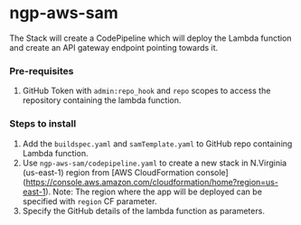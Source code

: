 # ngp-aws-sam
The Stack will create a CodePipeline which will deploy the Lambda 
function and create an API gateway endpoint pointing towards it.
### Pre-requisites
1. GitHub Token with `admin:repo_hook` and `repo` scopes to access the 
repository containing the lambda function.

### Steps to install
1. Add the `buildspec.yaml` and `samTemplate.yaml` to GitHub repo 
containing Lambda function.
2. Use `ngp-aws-sam/codepipeline.yaml` to create a new stack in 
N.Virginia (us-east-1) region from [AWS CloudFormation console] (https://console.aws.amazon.com/cloudformation/home?region=us-east-1).
Note: The region where the app will be deployed can be specified with 
`region` CF parameter. 
3. Specify the GitHub details of the lambda function as parameters.
